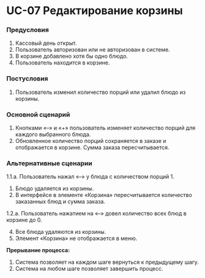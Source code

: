 # UC-07 Редактирование корзины

### Предусловия

1. Кассовый день открыт.
2. Пользователь авторизован или не авторизован в системе.
3. В корзине добавлено хотя бы одно блюдо.
4. Пользователь находится в корзине.

### Постусловия

1. Пользователь изменил количество порций или удалил блюдо из корзины.

### Основной сценарий

1. Кнопками «–» и «+» пользователь изменяет количество порций для каждого выбранного блюда.
2. Обновленное количество порций сохраняется в заказе и отображается в корзине. Сумма заказа пересчитывается.

### Альтернативные сценарии

1.1.a. Пользователь нажал «–» у блюда с количеством порций 1.

1. Блюдо удаляется из корзины.
2. В интерфейсе в элементе «Корзина» пересчитывается количество заказанных блюд и сумма заказа.

1.2.а. Пользователь нажатием на «–» довел количество всех блюд в корзине до 0.

4. Все блюда удаляются из корзины.
5. Элемент «Корзина» не отображается в меню.

**Прерывание процесса:**

1. Система позволяет на каждом шаге вернуться к предыдущему шагу.
2. Система на любом шаге позволяет завершить процесс.